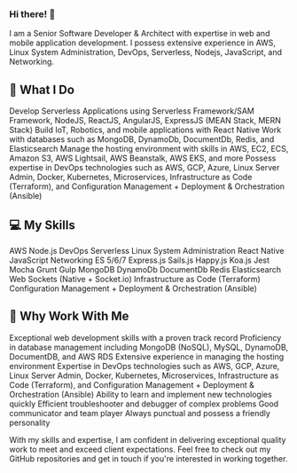 <!--
**Rahulladumor/Rahulladumor** is a ✨ _special_ ✨ repository because its `README.md` (this file) appears on your GitHub profile.

Here are some ideas to get you started:

- 🔭 I’m currently working on ...
- 🌱 I’m currently learning ...
- 👯 I’m looking to collaborate on ...
- 🤔 I’m looking for help with ...
- 💬 Ask me about ...
- 📫 How to reach me: ...
- 😄 Pronouns: ...
- ⚡ Fun fact: ...
-->

### Hi there! 👋

I am a Senior Software Developer & Architect with expertise in web and mobile application development. I possess extensive experience in AWS, Linux System Administration, DevOps, Serverless, Nodejs, JavaScript, and Networking.

## 🔭 What I Do

Develop Serverless Applications using Serverless Framework/SAM Framework, NodeJS, ReactJS, AngularJS, ExpressJS (MEAN Stack, MERN Stack)
Build IoT, Robotics, and mobile applications with React Native
Work with databases such as MongoDB, DynamoDb, DocumentDb, Redis, and Elasticsearch
Manage the hosting environment with skills in AWS, EC2, ECS, Amazon S3, AWS Lightsail, AWS Beanstalk, AWS EKS, and more
Possess expertise in DevOps technologies such as AWS, GCP, Azure, Linux Server Admin, Docker, Kubernetes, Microservices, Infrastructure as Code (Terraform), and Configuration Management + Deployment & Orchestration (Ansible)

## 💻 My Skills

AWS
Node.js
DevOps
Serverless
Linux System Administration
React Native
JavaScript
Networking
ES 5/6/7
Express.js
Sails.js
Happy.js
Koa.js
Jest
Mocha
Grunt
Gulp
MongoDB
DynamoDb
DocumentDb
Redis
Elasticsearch
Web Sockets (Native + Socket.io)
Infrastructure as Code (Terraform)
Configuration Management + Deployment & Orchestration (Ansible)

## 🤝 Why Work With Me

Exceptional web development skills with a proven track record
Proficiency in database management including MongoDB (NoSQL), MySQL, DynamoDB, DocumentDB, and AWS RDS
Extensive experience in managing the hosting environment
Expertise in DevOps technologies such as AWS, GCP, Azure, Linux Server Admin, Docker, Kubernetes, Microservices, Infrastructure as Code (Terraform), and Configuration Management + Deployment & Orchestration (Ansible)
Ability to learn and implement new technologies quickly
Efficient troubleshooter and debugger of complex problems
Good communicator and team player
Always punctual and possess a friendly personality

With my skills and expertise, I am confident in delivering exceptional quality work to meet and exceed client expectations. Feel free to check out my GitHub repositories and get in touch if you're interested in working together.

